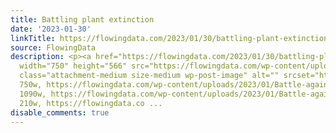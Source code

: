 ```yaml
---
title: Battling plant extinction
date: '2023-01-30'
linkTitle: https://flowingdata.com/2023/01/30/battling-plant-extinction/
source: FlowingData
description: <p><a href="https://flowingdata.com/2023/01/30/battling-plant-extinction/"><img
  width="750" height="566" src="https://flowingdata.com/wp-content/uploads/2023/01/Battle-against-plant-extinction-750x566.png"
  class="attachment-medium size-medium wp-post-image" alt="" srcset="https://flowingdata.com/wp-content/uploads/2023/01/Battle-against-plant-extinction-750x566.png
  750w, https://flowingdata.com/wp-content/uploads/2023/01/Battle-against-plant-extinction-1090x822.png
  1090w, https://flowingdata.com/wp-content/uploads/2023/01/Battle-against-plant-extinction-210x158.png
  210w, https://flowingdata.co ...
disable_comments: true
---
```

<p><a href="https://flowingdata.com/2023/01/30/battling-plant-extinction/"><img width="750" height="566" src="https://flowingdata.com/wp-content/uploads/2023/01/Battle-against-plant-extinction-750x566.png" class="attachment-medium size-medium wp-post-image" alt="" srcset="https://flowingdata.com/wp-content/uploads/2023/01/Battle-against-plant-extinction-750x566.png 750w, https://flowingdata.com/wp-content/uploads/2023/01/Battle-against-plant-extinction-1090x822.png 1090w, https://flowingdata.com/wp-content/uploads/2023/01/Battle-against-plant-extinction-210x158.png 210w, https://flowingdata.co ...